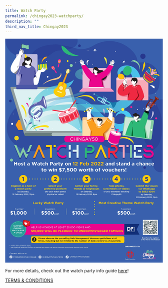 ```yaml
---
title: Watch Party
permalink: /chingay2023-watchparty/
description: ""
third_nav_title: Chingay2023
---
```


![watch party](/images/whats-on/watch-party.jpg)

For more details, check out the watch party info guide [here](/files/whats-on/chingay50-watch-party-info-kit-(as-at-14-jan-2021).pdf)!

[TERMS & CONDITIONS](/files/whats-on/Chingay%202023%20Watch%20Party%20-%20Terms%20and%20Conditions.pdf)